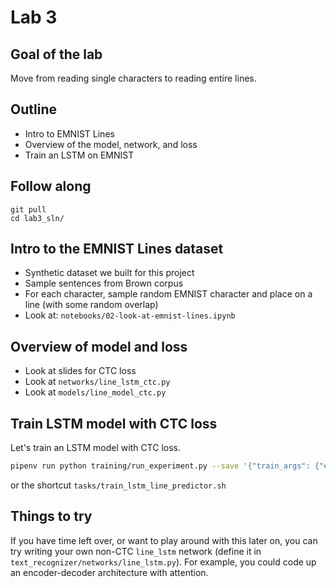 # Lab 3

## Goal of the lab

Move from reading single characters to reading entire lines.

## Outline

- Intro to EMNIST Lines
- Overview of the model, network, and loss
- Train an LSTM on EMNIST

## Follow along

```
git pull
cd lab3_sln/
```

## Intro to the EMNIST Lines dataset

- Synthetic dataset we built for this project
- Sample sentences from Brown corpus
- For each character, sample random EMNIST character and place on a line (with some random overlap)
- Look at: `notebooks/02-look-at-emnist-lines.ipynb`

## Overview of model and loss

- Look at slides for CTC loss
- Look at `networks/line_lstm_ctc.py`
- Look at `models/line_model_ctc.py`

## Train LSTM model with CTC loss

Let's train an LSTM model with CTC loss.

```sh
pipenv run python training/run_experiment.py --save '{"train_args": {"epochs": 16}, "dataset": "EmnistLinesDataset", "model": "LineModelCtc", "network": "line_lstm_ctc"}'
```

or the shortcut `tasks/train_lstm_line_predictor.sh`

## Things to try

If you have time left over, or want to play around with this later on, you can try writing your own non-CTC `line_lstm` network (define it in `text_recognizer/networks/line_lstm.py`).
For example, you could code up an encoder-decoder architecture with attention.

